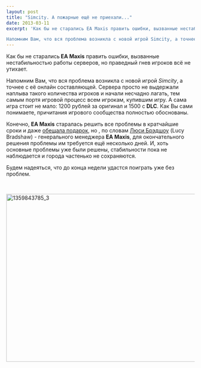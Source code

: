 ```yaml
---
layout: post
title: "Simcity. А пожарные ещё не приехали..."
date: 2013-03-11
excerpt: 'Как бы не старались EA Maxis править ошибки, вызванные нестабильностью работы серверов, но праведный гнев игроков всё не утихает...

Напомним Вам, что вся проблема возникла с новой игрой Simcity, а точнее с её онлайн составляющей. Сервера просто не выдержали наплыва такого количества игроков и начали несчадно лагать, тем самым портя игровой процесс всем игрокам, купившим игру...'
---
```


Как бы не старались<strong> EA Maxis</strong> править ошибки, вызванные нестабильностью работы серверов, но праведный гнев игроков всё не утихает.

Напомним Вам, что вся проблема возникла с новой игрой <em>Simcity</em>, а точнее с её онлайн составляющей. Сервера просто не выдержали наплыва такого количества игроков и начали несчадно лагать, тем самым портя игровой процесс всем игрокам, купившим игру. А сама игра стоит не мало: 1200 рублей за оригинал и 1500 с <strong>DLC</strong>. Как Вы сами понимаете, причитания игрового сообщества полностью обоснованы.

Конечно, <strong>EA Maxis</strong> старалась решить все проблемы в кратчайшие сроки и даже <a href="http://gamersoul.ru/simcity-ili-pochemu-electronic-arts-podarit-nam-igru.html">обещала подарок</a>, но , по словам <span style="text-decoration: underline;">Люси Брэдшоу</span> (Lucy Bradshaw) - генерального менеджера <strong>EA Maxis</strong>, для окончательного решения проблемы им требуется ещё несколько дней. И, хоть основные проблемы уже были решены, стабильности пока не наблюдается и города частенько не сохраняются.

Будем надеяться, что до конца недели удастся поиграть уже без проблем.

&nbsp;

<a href="http://gamersoul.ru/wp-content/uploads/2013/03/1359843785_3.jpg"><img class="size-full wp-image-1650 aligncenter" alt="1359843785_3" src="http://gamersoul.ru/wp-content/uploads/2013/03/1359843785_3.jpg" width="640" height="448" /></a>
